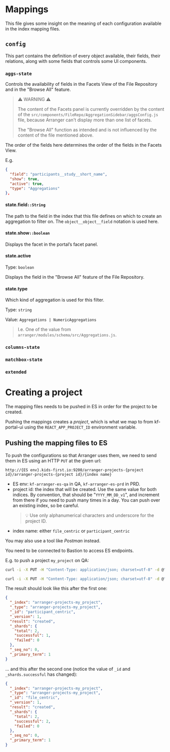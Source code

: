 # Mappings

This file gives some insight on the meaning of each configuration available in the index mapping files.

## `config`

This part contains the definition of every object available, their fields, their relations, along with some fields that controls some UI components.

### `aggs-state`

Controls the availability of fields in the Facets View of the File Repository and in the "Browse All" feature.

> ⚠ WARNING ⚠
>
> The content of the Facets panel is currently overridden by the content of the `src/components/FileRepo/AggregationSidebar/aggsConfig.js` file, because Arranger can't display more than one list of facets.
>
> The "Browse All" function as intended and is not influenced by the content of the file mentioned above.

The order of the fields here determines the order of the fields in the Facets View.

E.g.

```json
{
  "field": "participants__study__short_name",
  "show": true,
  "active": true,
  "type": "Aggregations"
},
```

#### state.field`::String`

The path to the field in the index that this file defines on which to create an aggregation to filter on. The `object__object__field` notation is used here.

#### state.show`::boolean`

Displays the facet in the portal’s facet panel.

#### state.active

Type: `boolean`

Displays the field in the "Browse All" feature of the File Repository.

#### state.type

Which kind of aggregation is used for this filter.

Type: `string`

Value: `Aggregations | NumericAggregations`

> I.e. One of the value from `arranger/modules/schema/src/Aggregations.js`.

### `columns-state`

### `matchbox-state`

### `extended`

# Creating a project

The mapping files needs to be pushed in ES in order for the project to be created.

Pushing the mappings creates a *project*, which is what we map to from kf-portal-ui using the `REACT_APP_PROJECT_ID` environment variable.

## Pushing the mapping files to ES

To push the configurations so that Arranger uses them, we need to send them in ES using an HTTP `PUT` at the given url:

`http://{ES env}.kids-first.io:9200/arranger-projects-{project id}/arranger-projects-{project id}/{index name}`

- ES env: `kf-arranger-es-qa` in QA, `kf-arranger-es-prd` in PRD.
- project id: the index that will be created. Use the same value for both indices. By convention, that should be "`YYYY_MM_DD_v1`", and increment from there if you need to push many times in a day. You can push over an existing index, so be careful.
  > 💡 Use only alphanumerical characters and underscore for the project ID.
- index name: either `file_centric` or `participant_centric`

You may also use a tool like *Postman* instead.

You need to be connected to Bastion to access ES endpoints.

E.g. to push a project `my_project` on QA:

```sh
curl -i -X PUT -H "Content-Type: application/json; charset=utf-8" -d @"mappings/participant_centric.json" http://kf-arranger-es-qa.kids-first.io:9200/arranger-projects-my_project/arranger-projects-my_project/participant_centric

curl -i -X PUT -H "Content-Type: application/json; charset=utf-8" -d @"mappings/file_centric.json" http://kf-arranger-es-qa.kids-first.io:9200/arranger-projects-my_project/arranger-projects-my_project/file_centric
```

The result should look like this after the first one:

```json
{
  "_index": "arranger-projects-my_project",
  "_type": "arranger-projects-my_project",
  "_id": "participant_centric",
  "_version": 1,
  "result": "created",
  "_shards": {
    "total": 2,
    "successful": 1,
    "failed": 0
  },
  "_seq_no": 0,
  "_primary_term": 1
}
```

... and this after the second one (notice the value of `_id` and `_shards.successful` has changed):

```json
{
  "_index": "arranger-projects-my_project",
  "_type": "arranger-projects-my_project",
  "_id": "file_centric",
  "_version": 1,
  "result": "created",
  "_shards": {
    "total": 2,
    "successful": 2,
    "failed": 0
  },
  "_seq_no": 0,
  "_primary_term": 1
}
```

